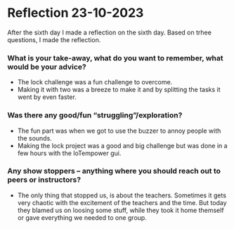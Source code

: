 # Reflection 23-10-2023

After the sixth day I made a reflection on the sixth day. Based on trhee questions, I made the reflection.

### What is your take-away, what do you want to remember, what would be your advice?  

- The lock challenge was a fun challenge to overcome.
- Making it with two was a breeze to make it and by splitting the tasks it went by even faster.
        
### Was there any good/fun “struggling”/exploration?  

- The fun part was when we got to use the buzzer to annoy people with the sounds.
- Making the lock project was a good and big challenge but was done in a few hours with the IoTempower gui.

### Any show stoppers – anything where you should reach out to peers or instructors?

- The only thing that stopped us, is about the teachers. Sometimes it gets very chaotic with the excitement of the teachers and the time. But today they blamed us on loosing some stuff, while they took it home themself or gave everything we needed to one group.